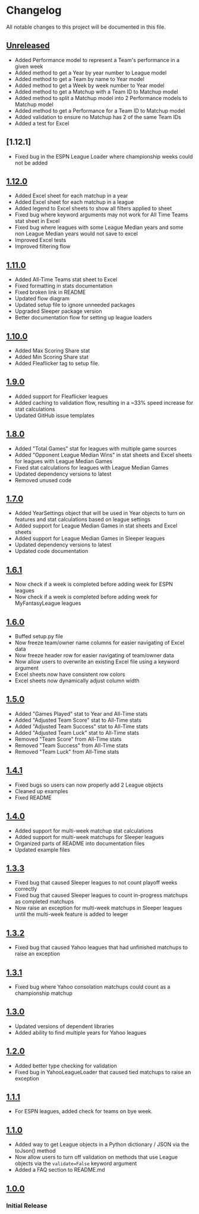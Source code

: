 # Changelog

All notable changes to this project will be documented in this file.

## [Unreleased]

- Added Performance model to represent a Team's performance in a given week
- Added method to get a Year by year number to League model
- Added method to get a Team by name to Year model
- Added method to get a Week by week number to Year model
- Added method to get a Matchup with a Team ID to Matchup model
- Added method to split a Matchup model into 2 Performance models to Matchup model
- Added method to get a Performance for a Team ID to Matchup model
- Added validation to ensure no Matchup has 2 of the same Team IDs
- Added a test for Excel

## [1.12.1]

- Fixed bug in the ESPN League Loader where championship weeks could not be added

## [1.12.0]

- Added Excel sheet for each matchup in a year
- Added Excel sheet for each matchup in a league
- Added legend to Excel sheets to show all filters applied to sheet
- Fixed bug where keyword arguments may not work for All Time Teams stat sheet in Excel
- Fixed bug where leagues with some League Median years and some non League Median years would not save to excel
- Improved Excel tests
- Improved filtering flow

## [1.11.0]

- Added All-Time Teams stat sheet to Excel
- Fixed formatting in stats documentation
- Fixed broken link in README
- Updated flow diagram
- Updated setup file to ignore unneeded packages
- Upgraded Sleeper package version
- Better documentation flow for setting up league loaders

## [1.10.0]

- Added Max Scoring Share stat
- Added Min Scoring Share stat
- Added Fleaflicker tag to setup file.

## [1.9.0]

- Added support for Fleaflicker leagues
- Added caching to validation flow, resulting in a ~33% speed increase for stat calculations
- Updated GitHub issue templates

## [1.8.0]

- Added "Total Games" stat for leagues with multiple game sources
- Added "Opponent League Median Wins" in stat sheets and Excel sheets for leagues with League Median Games
- Fixed stat calculations for leagues with League Median Games
- Updated dependency versions to latest
- Removed unused code

## [1.7.0]

- Added YearSettings object that will be used in Year objects to turn on features and stat calculations based on league
  settings
- Added support for League Median Games in stat sheets and Excel sheets
- Added support for League Median Games in Sleeper leagues
- Updated dependency versions to latest
- Updated code documentation

## [1.6.1]

- Now check if a week is completed before adding week for ESPN leagues
- Now check if a week is completed before adding week for MyFantasyLeague leagues

## [1.6.0]

- Buffed setup.py file
- Now freeze team/owner name columns for easier navigating of Excel data
- Now freeze header row for easier navigating of team/owner data
- Now allow users to overwrite an existing Excel file using a keyword argument
- Excel sheets now have consistent row colors
- Excel sheets now dynamically adjust column width

## [1.5.0]

- Added "Games Played" stat to Year and All-Time stats
- Added "Adjusted Team Score" stat to All-Time stats
- Added "Adjusted Team Success" stat to All-Time stats
- Added "Adjusted Team Luck" stat to All-Time stats
- Removed "Team Score" from All-Time stats
- Removed "Team Success" from All-Time stats
- Removed "Team Luck" from All-Time stats

## [1.4.1]

- Fixed bugs so users can now properly add 2 League objects
- Cleaned up examples
- Fixed README

## [1.4.0]

- Added support for multi-week matchup stat calculations
- Added support for multi-week matchups for Sleeper leagues
- Organized parts of README into documentation files
- Updated example files

## [1.3.3]

- Fixed bug that caused Sleeper leagues to not count playoff weeks correctly
- Fixed bug that caused Sleeper leagues to count in-progress matchups as completed matchups
- Now raise an exception for multi-week matchups in Sleeper leagues until the multi-week feature is added to leeger

## [1.3.2]

- Fixed bug that caused Yahoo leagues that had unfinished matchups to raise an exception

## [1.3.1]

- Fixed bug where Yahoo consolation matchups could count as a championship matchup

## [1.3.0]

- Updated versions of dependent libraries
- Added ability to find multiple years for Yahoo leagues

## [1.2.0]

- Added better type checking for validation
- Fixed bug in YahooLeagueLoader that caused tied matchups to raise an exception

## [1.1.1]

- For ESPN leagues, added check for teams on bye week.

## [1.1.0]

- Added way to get League objects in a Python dictionary / JSON via the toJson() method
- Now allow users to turn off validation on methods that use League objects via the `validate=False` keyword argument
- Added a FAQ section to README.md

## [1.0.0]

### Initial Release

[Unreleased]: https://github.com/joeyagreco/leeger/compare/v1.12.0...HEAD

[1.12.0]: https://github.com/joeyagreco/leeger/releases/tag/v1.12.0

[1.11.0]: https://github.com/joeyagreco/leeger/releases/tag/v1.11.0

[1.10.0]: https://github.com/joeyagreco/leeger/releases/tag/v1.10.0

[1.9.0]: https://github.com/joeyagreco/leeger/releases/tag/v1.9.0

[1.8.0]: https://github.com/joeyagreco/leeger/releases/tag/v1.8.0

[1.7.0]: https://github.com/joeyagreco/leeger/releases/tag/v1.7.0

[1.6.1]: https://github.com/joeyagreco/leeger/releases/tag/v1.6.1

[1.6.0]: https://github.com/joeyagreco/leeger/releases/tag/v1.6.0

[1.5.0]: https://github.com/joeyagreco/leeger/releases/tag/v1.5.0

[1.4.1]: https://github.com/joeyagreco/leeger/releases/tag/v1.4.1

[1.4.0]: https://github.com/joeyagreco/leeger/releases/tag/v1.4.0

[1.3.3]: https://github.com/joeyagreco/leeger/releases/tag/v1.3.3

[1.3.2]: https://github.com/joeyagreco/leeger/releases/tag/v1.3.2

[1.3.1]: https://github.com/joeyagreco/leeger/releases/tag/v1.3.1

[1.3.0]: https://github.com/joeyagreco/leeger/releases/tag/v1.3.0

[1.2.0]: https://github.com/joeyagreco/leeger/releases/tag/v1.2.0

[1.1.1]: https://github.com/joeyagreco/leeger/releases/tag/v1.1.1

[1.1.0]: https://github.com/joeyagreco/leeger/releases/tag/v1.1.0

[1.0.0]: https://github.com/joeyagreco/leeger/releases/tag/v1.0.0
